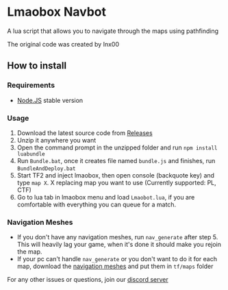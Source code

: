 # Lmaobox Navbot
A lua script that allows you to navigate through the maps using pathfinding

The original code was created by Inx00

## How to install
### Requirements
* [Node.JS](https://nodejs.org/) stable version

### Usage
1. Download the latest source code from [Releases](https://github.com/RosneBurgerworks/lmaobox-navbot/releases)
2. Unzip it anywhere you want 
3. Open the command prompt in the unzipped folder and run `npm install luabundle`
4. Run `Bundle.bat`, once it creates file named `bundle.js` and finishes, run `BundleAndDeploy.bat`
5. Start TF2 and inject lmaobox, then open console (backquote key) and type `map X`. X replacing map you want to use (Currently supported: PL, CTF)
6. Go to lua tab in lmaobox menu and load `Lmaobot.lua`, if you are comfortable with everything you can queue for a match.

### Navigation Meshes
* If you don't have any navigation meshes, run `nav_generate` after step 5. This will heavily lag your game, when it's done it should make you rejoin the map.
* If your pc can't handle `nav_generate` or you don't want to do it for each map, download the [navigation meshes](https://github.com/RosneBurgerworks/rosnebot-database/tree/master/nav%20meshes) and put them in ``tf/maps`` folder

For any other issues or questions, join our [discord server](https://dsc.gg/rosnehook)
